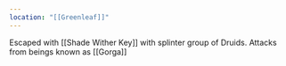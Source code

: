 ```yaml
---
location: "[[Greenleaf]]"
---
```

Escaped with [[Shade Wither Key]] with splinter group of Druids.  Attacks from beings known as [[Gorga]]


